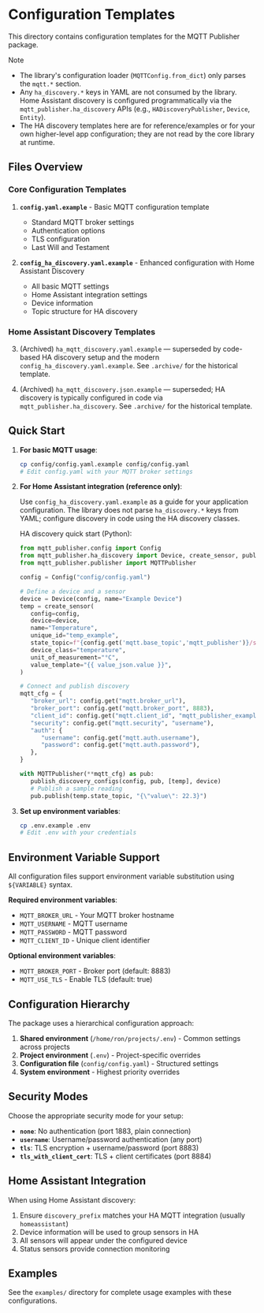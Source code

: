 # Configuration Templates

This directory contains configuration templates for the MQTT Publisher package.

Note
- The library's configuration loader (`MQTTConfig.from_dict`) only parses the `mqtt.*` section.
- Any `ha_discovery.*` keys in YAML are not consumed by the library. Home Assistant discovery is configured programmatically via the `mqtt_publisher.ha_discovery` APIs (e.g., `HADiscoveryPublisher`, `Device`, `Entity`).
- The HA discovery templates here are for reference/examples or for your own higher-level app configuration; they are not read by the core library at runtime.

## Files Overview

### Core Configuration Templates

1. **`config.yaml.example`** - Basic MQTT configuration template

   - Standard MQTT broker settings
   - Authentication options
   - TLS configuration
   - Last Will and Testament

2. **`config_ha_discovery.yaml.example`** - Enhanced configuration with Home Assistant Discovery
   - All basic MQTT settings
   - Home Assistant integration settings
   - Device information
   - Topic structure for HA discovery

### Home Assistant Discovery Templates

3. (Archived) `ha_mqtt_discovery.yaml.example` — superseded by code-based HA discovery setup and the modern `config_ha_discovery.yaml.example`. See `.archive/` for the historical template.

4. (Archived) `ha_mqtt_discovery.json.example` — superseded; HA discovery is typically configured in code via `mqtt_publisher.ha_discovery`. See `.archive/` for the historical template.

## Quick Start

1. **For basic MQTT usage**:

   ```bash
   cp config/config.yaml.example config/config.yaml
   # Edit config.yaml with your MQTT broker settings
   ```

2. **For Home Assistant integration (reference only)**:

   Use `config_ha_discovery.yaml.example` as a guide for your application configuration. The library does not parse `ha_discovery.*` keys from YAML; configure discovery in code using the HA discovery classes.

   HA discovery quick start (Python):

   ```python
   from mqtt_publisher.config import Config
   from mqtt_publisher.ha_discovery import Device, create_sensor, publish_discovery_configs
   from mqtt_publisher.publisher import MQTTPublisher

   config = Config("config/config.yaml")

   # Define a device and a sensor
   device = Device(config, name="Example Device")
   temp = create_sensor(
      config=config,
      device=device,
      name="Temperature",
      unique_id="temp_example",
      state_topic=f"{config.get('mqtt.base_topic','mqtt_publisher')}/sensors/temperature",
      device_class="temperature",
      unit_of_measurement="°C",
      value_template="{{ value_json.value }}",
   )

   # Connect and publish discovery
   mqtt_cfg = {
      "broker_url": config.get("mqtt.broker_url"),
      "broker_port": config.get("mqtt.broker_port", 8883),
      "client_id": config.get("mqtt.client_id", "mqtt_publisher_example"),
      "security": config.get("mqtt.security", "username"),
      "auth": {
         "username": config.get("mqtt.auth.username"),
         "password": config.get("mqtt.auth.password"),
      },
   }

   with MQTTPublisher(**mqtt_cfg) as pub:
      publish_discovery_configs(config, pub, [temp], device)
      # Publish a sample reading
      pub.publish(temp.state_topic, "{\"value\": 22.3}")
   ```

3. **Set up environment variables**:
   ```bash
   cp .env.example .env
   # Edit .env with your credentials
   ```

## Environment Variable Support

All configuration files support environment variable substitution using `${VARIABLE}` syntax.

**Required environment variables**:

- `MQTT_BROKER_URL` - Your MQTT broker hostname
- `MQTT_USERNAME` - MQTT username
- `MQTT_PASSWORD` - MQTT password
- `MQTT_CLIENT_ID` - Unique client identifier

**Optional environment variables**:

- `MQTT_BROKER_PORT` - Broker port (default: 8883)
- `MQTT_USE_TLS` - Enable TLS (default: true)

## Configuration Hierarchy

The package uses a hierarchical configuration approach:

1. **Shared environment** (`/home/ron/projects/.env`) - Common settings across projects
2. **Project environment** (`.env`) - Project-specific overrides
3. **Configuration file** (`config/config.yaml`) - Structured settings
4. **System environment** - Highest priority overrides

## Security Modes

Choose the appropriate security mode for your setup:

- **`none`**: No authentication (port 1883, plain connection)
- **`username`**: Username/password authentication (any port)
- **`tls`**: TLS encryption + username/password (port 8883)
- **`tls_with_client_cert`**: TLS + client certificates (port 8884)

## Home Assistant Integration

When using Home Assistant discovery:

1. Ensure `discovery_prefix` matches your HA MQTT integration (usually `homeassistant`)
2. Device information will be used to group sensors in HA
3. All sensors will appear under the configured device
4. Status sensors provide connection monitoring

## Examples

See the `examples/` directory for complete usage examples with these configurations.
